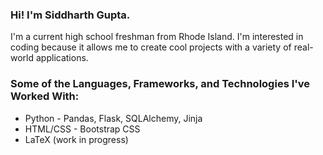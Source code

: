 ### Hi! I'm Siddharth Gupta.

<!--
**Windshield-Viper/windshield-viper** is a ✨ _special_ ✨ repository because its `README.md` (this file) appears on your GitHub profile.

Here are some ideas to get you started:

- 🔭 I’m currently working on ...
- 🌱 I’m currently learning ...
- 👯 I’m looking to collaborate on ...
- 🤔 I’m looking for help with ...
- 💬 Ask me about ...
- 📫 How to reach me: ...
- 😄 Pronouns: ...
- ⚡ Fun fact: ...
-->
 I'm a current high school freshman from Rhode Island. I'm interested in coding because it allows me to create cool projects with a variety of real-world applications.
 
 ### Some of the Languages, Frameworks, and Technologies I've Worked With:
 - Python - Pandas, Flask, SQLAlchemy, Jinja
 - HTML/CSS - Bootstrap CSS
 - LaTeX (work in progress)
